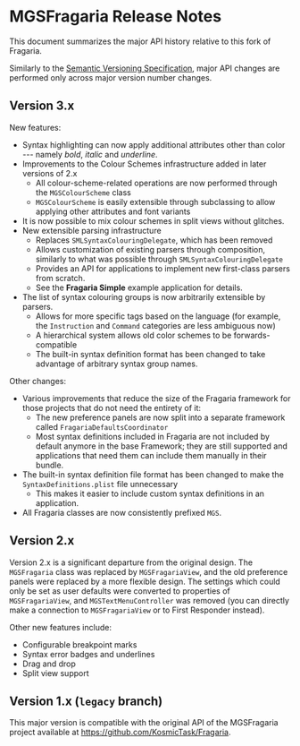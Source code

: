 # MGSFragaria Release Notes

This document summarizes the major API history relative to this fork of Fragaria.

Similarly to the [Semantic Versioning Specification](https://semver.org), major API changes are performed only across major version number changes.


## Version 3.x

New features:

* Syntax highlighting can now apply additional attributes other than color --- namely *bold*, *italic* and *underline*.
* Improvements to the Colour Schemes infrastructure added in later versions of 2.x
  - All colour-scheme-related operations are now performed through the `MGSColourScheme` class
  - `MGSColourScheme` is easily extensible through subclassing to allow applying other attributes and font variants
* It is now possible to mix colour schemes in split views without glitches.
* New extensible parsing infrastructure
  - Replaces `SMLSyntaxColouringDelegate`, which has been removed
  - Allows customization of existing parsers through composition, similarly to what was possible through `SMLSyntaxColouringDelegate`
  - Provides an API for applications to implement new first-class parsers from scratch.
  - See the **Fragaria Simple** example application for details.
* The list of syntax colouring groups is now arbitrarily extensible by parsers.
  - Allows for more specific tags based on the language (for example, the `Instruction` and `Command` categories are less ambiguous now)
  - A hierarchical system allows old color schemes to be forwards-compatible
  - The built-in syntax definition format has been changed to take advantage of arbitrary syntax group names.


Other changes:

* Various improvements that reduce the size of the Fragaria framework for those projects that do not need the entirety of it:
  - The new preference panels are now split into a separate framework called `FragariaDefaultsCoordinator`
  - Most syntax definitions included in Fragaria are not included by default anymore in the base Framework; they are still supported and applications that need them can include them manually in their bundle.
* The built-in syntax definition file format has been changed to make the `SyntaxDefinitions.plist` file unnecessary
  - This makes it easier to include custom syntax definitions in an application.
* All Fragaria classes are now consistently prefixed `MGS`.


## Version 2.x

Version 2.x is a significant departure from the original design. The `MGSFragaria` class was replaced by `MGSFragariaView`, and the old preference panels were replaced by a more flexible design. The settings which could only be set as user defaults were converted to properties of `MGSFragariaView`, and `MGSTextMenuController` was removed (you can directly make a connection to `MGSFragariaView` or to First Responder instead).

Other new features include:

* Configurable breakpoint marks
* Syntax error badges and underlines
* Drag and drop
* Split view support


## Version 1.x (`legacy` branch)

This major version is compatible with the original API of the MGSFragaria project available at https://github.com/KosmicTask/Fragaria.
